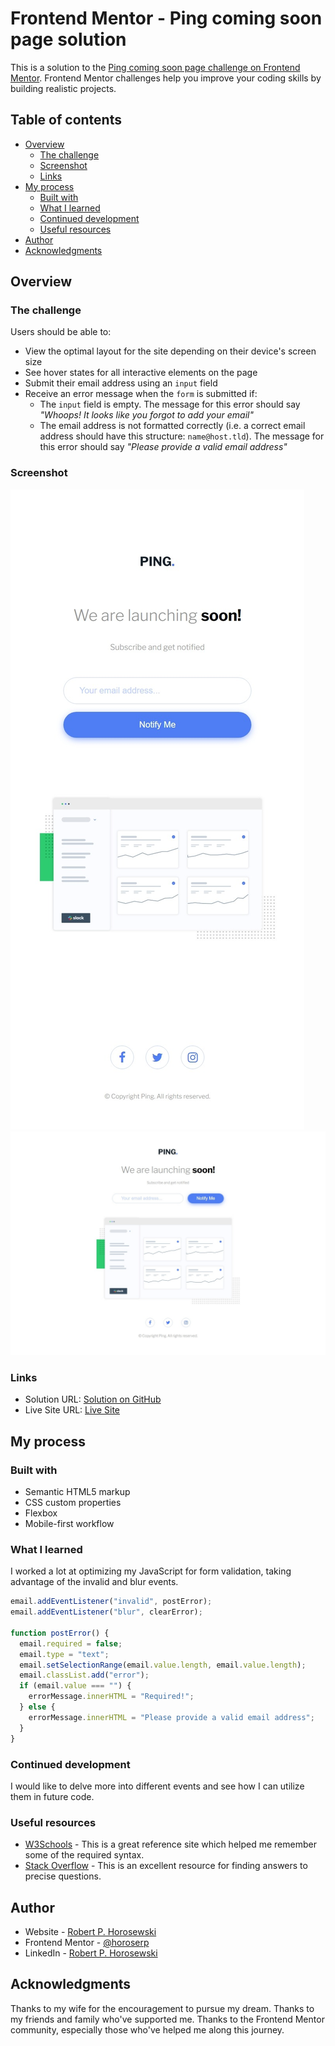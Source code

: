 # Frontend Mentor - Ping coming soon page solution

This is a solution to the [Ping coming soon page challenge on Frontend Mentor](https://www.frontendmentor.io/challenges/ping-single-column-coming-soon-page-5cadd051fec04111f7b848da). Frontend Mentor challenges help you improve your coding skills by building realistic projects.

## Table of contents

- [Overview](#overview)
  - [The challenge](#the-challenge)
  - [Screenshot](#screenshot)
  - [Links](#links)
- [My process](#my-process)
  - [Built with](#built-with)
  - [What I learned](#what-i-learned)
  - [Continued development](#continued-development)
  - [Useful resources](#useful-resources)
- [Author](#author)
- [Acknowledgments](#acknowledgments)

## Overview

### The challenge

Users should be able to:

- View the optimal layout for the site depending on their device's screen size
- See hover states for all interactive elements on the page
- Submit their email address using an `input` field
- Receive an error message when the `form` is submitted if:
  - The `input` field is empty. The message for this error should say _"Whoops! It looks like you forgot to add your email"_
  - The email address is not formatted correctly (i.e. a correct email address should have this structure: `name@host.tld`). The message for this error should say _"Please provide a valid email address"_

### Screenshot

![Mobile](./assets/images/mobile-screenshot.jpeg)
![Desktop](./assets/images/desktop-screenshot.jpeg)

### Links

- Solution URL: [Solution on GitHub](https://github.com/horoserp/coming-soon-ping)
- Live Site URL: [Live Site](https://horoserp.github.io/coming-soon-ping)

## My process

### Built with

- Semantic HTML5 markup
- CSS custom properties
- Flexbox
- Mobile-first workflow

### What I learned

I worked a lot at optimizing my JavaScript for form validation, taking advantage of the invalid and blur events.

```js
email.addEventListener("invalid", postError);
email.addEventListener("blur", clearError);

function postError() {
  email.required = false;
  email.type = "text";
  email.setSelectionRange(email.value.length, email.value.length);
  email.classList.add("error");
  if (email.value === "") {
    errorMessage.innerHTML = "Required!";
  } else {
    errorMessage.innerHTML = "Please provide a valid email address";
  }
}
```

### Continued development

I would like to delve more into different events and see how I can utilize them in future code.

### Useful resources

- [W3Schools](https://www.w3schools.com/) - This is a great reference site which helped me remember some of the required syntax.
- [Stack Overflow](https://stackoverflow.com/) - This is an excellent resource for finding answers to precise questions.

## Author

- Website - [Robert P. Horosewski](https://horoserp.github.io/React-Portfolio)
- Frontend Mentor - [@horoserp](https://www.frontendmentor.io/profile/horoserp)
- LinkedIn - [Robert P. Horosewski](https://www.linkedin.com/in/robert-horosewski-8a0608196/)

## Acknowledgments

Thanks to my wife for the encouragement to pursue my dream. Thanks to my friends and family who've supported me. Thanks to the Frontend Mentor community, especially those who've helped me along this journey.
